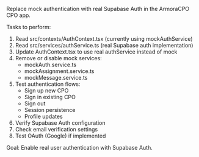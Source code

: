 Replace mock authentication with real Supabase Auth in the ArmoraCPO CPO app.

Tasks to perform:
1. Read src/contexts/AuthContext.tsx (currently using mockAuthService)
2. Read src/services/authService.ts (real Supabase auth implementation)
3. Update AuthContext.tsx to use real authService instead of mock
4. Remove or disable mock services:
   - mockAuth.service.ts
   - mockAssignment.service.ts
   - mockMessage.service.ts
5. Test authentication flows:
   - Sign up new CPO
   - Sign in existing CPO
   - Sign out
   - Session persistence
   - Profile updates
6. Verify Supabase Auth configuration
7. Check email verification settings
8. Test OAuth (Google) if implemented

Goal: Enable real user authentication with Supabase Auth.